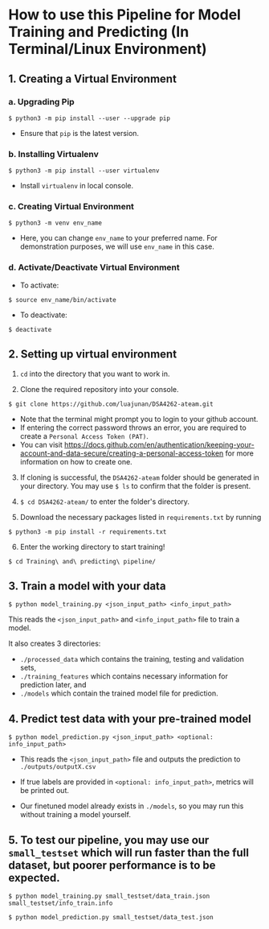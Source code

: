 # How to use this Pipeline for Model Training and Predicting (In Terminal/Linux Environment)

## 1. Creating a Virtual Environment

### a. Upgrading Pip
`$ python3 -m pip install --user --upgrade pip`

- Ensure that `pip` is the latest version.

### b. Installing Virtualenv

`$ python3 -m pip install --user virtualenv`

- Install `virtualenv` in local console.

### c. Creating Virtual Environment

`$ python3 -m venv env_name`

- Here, you can change `env_name` to your preferred name. For demonstration purposes, we will use `env_name` in this case.

### d. Activate/Deactivate Virtual Environment

- To activate:

`$ source env_name/bin/activate`

- To deactivate:

`$ deactivate`

## 2. Setting up virtual environment

1. `cd` into the directory that you want to work in.

2. Clone the required repository into your console.

`$ git clone https://github.com/luajunan/DSA4262-ateam.git`
- Note that the terminal might prompt you to login to your github account.
- If entering the correct password throws an error, you are required to create a `Personal Access Token (PAT)`.
- You can visit https://docs.github.com/en/authentication/keeping-your-account-and-data-secure/creating-a-personal-access-token for more information on how to create one.

3. If cloning is successful, the `DSA4262-ateam` folder should be generated in your directory. You may use `$ ls` to confirm that the folder is present.

4. `$ cd DSA4262-ateam/` to enter the folder's directory.

5. Download the necessary packages listed in `requirements.txt` by running

`$ python3 -m pip install -r requirements.txt`

6. Enter the working directory to start training!

`$ cd Training\ and\ predicting\ pipeline/`

## 3. Train a model with your data

`$ python model_training.py <json_input_path> <info_input_path>`

This reads the `<json_input_path>` and `<info_input_path>` file to train a model.  

It also creates 3 directories:  
- `./processed_data` which contains the training, testing and validation sets,  
- `./training_features` which contains necessary information for prediction later, and  
- `./models` which contain the trained model file for prediction.

## 4. Predict test data with your pre-trained model

`$ python model_prediction.py <json_input_path> <optional: info_input_path>`

- This reads the `<json_input_path>` file and outputs the prediction to `./outputs/outputX.csv`  

- If true labels are provided in `<optional: info_input_path>`, metrics will be printed out.  

- Our finetuned model already exists in `./models`, so you may run this without training a model yourself.

## 5. To test our pipeline, you may use our `small_testset` which will run faster than the full dataset, but poorer performance is to be expected.  

`$ python model_training.py small_testset/data_train.json small_testset/info_train.info`

`$ python model_prediction.py small_testset/data_test.json`

